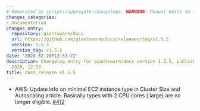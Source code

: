```yaml
---
# Generated by scripts/aggregate-changelogs. WARNING: Manual edits to this files will be overwritten.
changes_categories:
- Documentation
changes_entry:
  repository: giantswarm/docs
  url: https://github.com/giantswarm/docs/releases/tag/v1.5.5
  version: 1.5.5
  version_tag: v1.5.5
date: '2020-02-20T12:53:22'
description: Changelog entry for giantswarm/docs version 1.5.5, published on 20 February
  2020, 12:53.
title: docs release v1.5.5
---
```


- AWS: Update info on minimal EC2 instance type in Cluster Size and Autoscaling article. Basically types with 2 CPU cores (.large) are no longer eligible. [#412](https://github.com/giantswarm/docs/pull/412)
